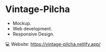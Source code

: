 # Vintage-Pilcha

* Mockup.
* Web development.
* Responsive Design.

 :computer: Website: https://vintage-pilcha.netlify.app/